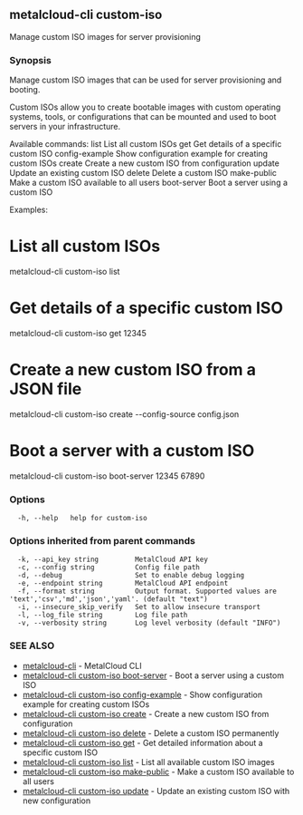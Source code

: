 ## metalcloud-cli custom-iso

Manage custom ISO images for server provisioning

### Synopsis

Manage custom ISO images that can be used for server provisioning and booting.

Custom ISOs allow you to create bootable images with custom operating systems, 
tools, or configurations that can be mounted and used to boot servers in your infrastructure.

Available commands:
  list           List all custom ISOs
  get            Get details of a specific custom ISO
  config-example Show configuration example for creating custom ISOs
  create         Create a new custom ISO from configuration
  update         Update an existing custom ISO
  delete         Delete a custom ISO
  make-public    Make a custom ISO available to all users
  boot-server    Boot a server using a custom ISO

Examples:
  # List all custom ISOs
  metalcloud-cli custom-iso list

  # Get details of a specific custom ISO
  metalcloud-cli custom-iso get 12345

  # Create a new custom ISO from a JSON file
  metalcloud-cli custom-iso create --config-source config.json

  # Boot a server with a custom ISO
  metalcloud-cli custom-iso boot-server 12345 67890

### Options

```
  -h, --help   help for custom-iso
```

### Options inherited from parent commands

```
  -k, --api_key string         MetalCloud API key
  -c, --config string          Config file path
  -d, --debug                  Set to enable debug logging
  -e, --endpoint string        MetalCloud API endpoint
  -f, --format string          Output format. Supported values are 'text','csv','md','json','yaml'. (default "text")
  -i, --insecure_skip_verify   Set to allow insecure transport
  -l, --log_file string        Log file path
  -v, --verbosity string       Log level verbosity (default "INFO")
```

### SEE ALSO

* [metalcloud-cli](metalcloud-cli.md)	 - MetalCloud CLI
* [metalcloud-cli custom-iso boot-server](metalcloud-cli_custom-iso_boot-server.md)	 - Boot a server using a custom ISO
* [metalcloud-cli custom-iso config-example](metalcloud-cli_custom-iso_config-example.md)	 - Show configuration example for creating custom ISOs
* [metalcloud-cli custom-iso create](metalcloud-cli_custom-iso_create.md)	 - Create a new custom ISO from configuration
* [metalcloud-cli custom-iso delete](metalcloud-cli_custom-iso_delete.md)	 - Delete a custom ISO permanently
* [metalcloud-cli custom-iso get](metalcloud-cli_custom-iso_get.md)	 - Get detailed information about a specific custom ISO
* [metalcloud-cli custom-iso list](metalcloud-cli_custom-iso_list.md)	 - List all available custom ISO images
* [metalcloud-cli custom-iso make-public](metalcloud-cli_custom-iso_make-public.md)	 - Make a custom ISO available to all users
* [metalcloud-cli custom-iso update](metalcloud-cli_custom-iso_update.md)	 - Update an existing custom ISO with new configuration

